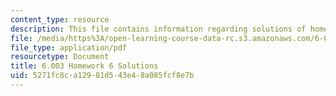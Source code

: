 ```yaml
---
content_type: resource
description: This file contains information regarding solutions of homework 6.
file: /media/https%3A/open-learning-course-data-rc.s3.amazonaws.com/6-003-signals-and-systems-fall-2011/5271fc8ca12981d543e48a085fcf8e7b_MIT6_003F11_sol06.pdf
file_type: application/pdf
resourcetype: Document
title: 6.003 Homework 6 Solutions
uid: 5271fc8c-a129-81d5-43e4-8a085fcf8e7b
---
```

